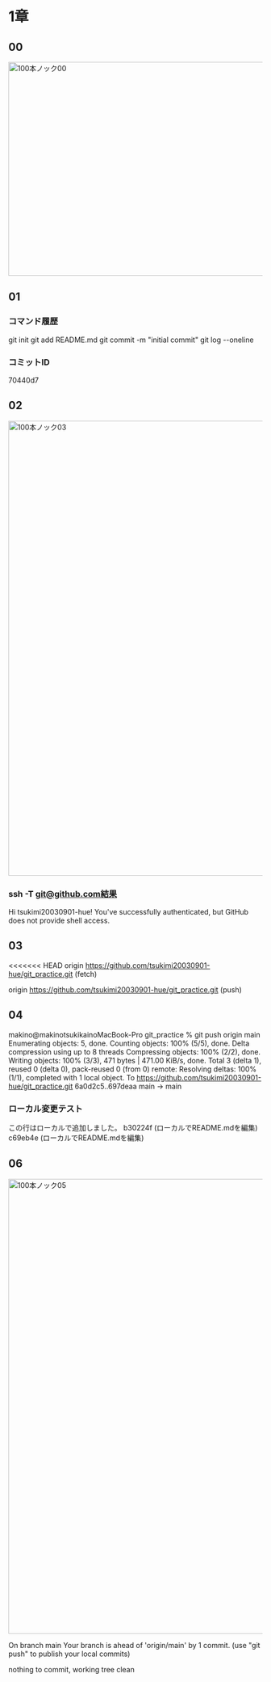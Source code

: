 # 1章

## 00
<img width="628" height="423" alt="100本ノック00" src="https://github.com/user-attachments/assets/ebcba310-b198-4e06-9de1-9d7689a2197c" />

## 01
### コマンド履歴
git init
git add README.md
git commit -m "initial commit"
git log --oneline

### コミットID
70440d7

## 02
<img width="1440" height="900" alt="100本ノック03" src="https://github.com/user-attachments/assets/b6d27c12-be0e-4324-86a9-92af3e4db141" />

### ssh -T git@github.com結果
Hi tsukimi20030901-hue! You've successfully authenticated, but GitHub does not provide shell access.

## 03
<<<<<<< HEAD
origin  https://github.com/tsukimi20030901-hue/git_practice.git (fetch)

origin  https://github.com/tsukimi20030901-hue/git_practice.git (push)

## 04
makino@makinotsukikainoMacBook-Pro git_practice % git push origin main
Enumerating objects: 5, done.
Counting objects: 100% (5/5), done.
Delta compression using up to 8 threads
Compressing objects: 100% (2/2), done.
Writing objects: 100% (3/3), 471 bytes | 471.00 KiB/s, done.
Total 3 (delta 1), reused 0 (delta 0), pack-reused 0 (from 0)
remote: Resolving deltas: 100% (1/1), completed with 1 local object.
To https://github.com/tsukimi20030901-hue/git_practice.git
   6a0d2c5..697deaa  main -> main
### ローカル変更テスト
この行はローカルで追加しました。
b30224f (ローカルでREADME.mdを編集)
c69eb4e (ローカルでREADME.mdを編集)

## 06
<img width="1440" height="900" alt="100本ノック05" src="https://github.com/user-attachments/assets/21b934b5-36d5-4b8c-a31b-69f6c6b16a1e" />

On branch main
Your branch is ahead of 'origin/main' by 1 commit.
  (use "git push" to publish your local commits)

nothing to commit, working tree clean
